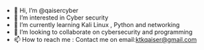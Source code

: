 - 👋 Hi, I’m @qaisercyber
- 👀 I’m interested in Cyber security
- 🌱 I’m currently learning  Kali Linux , Python and networking
- 💞️ I’m looking to collaborate on cybersecurity and programming
- 📫 How to reach me : Contact me on email:ktkqaiser@gmail.com

<!---
qaisercyber/qaisercyber is a ✨ special ✨ repository because its `README.md` (this file) appears on your GitHub profile.
You can click the Preview link to take a look at your changes.
--->
